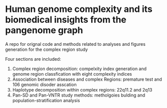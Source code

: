 # Human genome complexity and its biomedical insights from the pangenome graph

A repo for orignal code and methods related to analyses and figures generation for the complex region study

Four sections are included:
1.	Complex region decomposition: compelxity index generation and genome region classfication with eight complexity indices
2.	Association between diseases and complex Regions: premature test and 106 genomic disoder asscation 
3.	Haplotype decomposition within complex regions: 22q11.2 and 2q13
4.	Pan-SD and Pan-VNTR study methods: metholgoies bulding and population-stratification analysis

